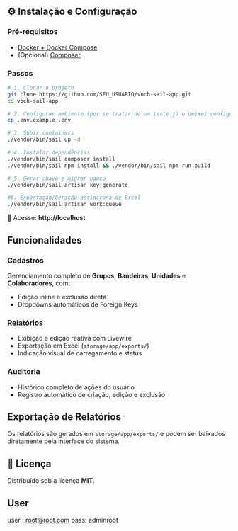 ## ⚙️ Instalação e Configuração

### Pré-requisitos
- [Docker + Docker Compose](https://www.docker.com/get-started)
- (Opcional) [Composer](https://getcomposer.org/)

### Passos
```bash
# 1. Clonar o projeto
git clone https://github.com/SEU_USUARIO/voch-sail-app.git
cd voch-sail-app

# 2. Configurar ambiente (por se tratar de um teste já o deixei configurado)
cp .env.example .env

# 3. Subir containers
./vendor/bin/sail up -d

# 4. Instalar dependências
./vendor/bin/sail composer install
./vendor/bin/sail npm install && ./vendor/bin/sail npm run build

# 5. Gerar chave e migrar banco
./vendor/bin/sail artisan key:generate

#6. Exportação/Geração assincrona de Excel
./vendor/bin/sail artisan work:queue
```

📍 Acesse: **http://localhost**


## Funcionalidades

### Cadastros
Gerenciamento completo de **Grupos**, **Bandeiras**, **Unidades** e **Colaboradores**, com:
- Edição inline e exclusão direta  
- Dropdowns automáticos de Foreign Keys

### Relatórios
- Exibição e edição reativa com Livewire  
- Exportação em Excel (`storage/app/exports/`)  
- Indicação visual de carregamento e status  

### Auditoria
- Histórico completo de ações do usuário  
- Registro automático de criação, edição e exclusão

## Exportação de Relatórios
Os relatórios são gerados em `storage/app/exports/` e podem ser baixados diretamente pela interface do sistema.


## 📜 Licença
Distribuído sob a licença **MIT**.

## User
user : root@root.com
pass: adminroot
